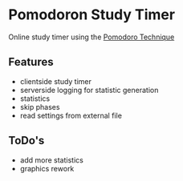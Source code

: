 # Pomodoron Study Timer
Online study timer using the [Pomodoro Technique][wiki_link]

## Features
* clientside study timer
* serverside logging for statistic generation
* statistics
* skip phases
* read settings from external file

## ToDo's
* add more statistics
* graphics rework

[wiki_link]: https://en.wikipedia.org/wiki/Pomodoro_Technique


